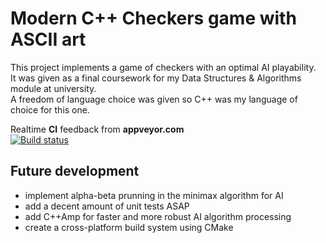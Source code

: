 # Modern C++ Checkers game with ASCII art

This project implements a game of checkers with an optimal AI playability.<br/>
It was given as a final coursework for my Data Structures &amp; Algorithms module at university.<br/>
A freedom of language choice was given so C++ was my language of choice for this one.

Realtime <strong>CI</strong> feedback from <strong>appveyor.com</strong><br/>
[![Build status](https://ci.appveyor.com/api/projects/status/86jebt7qqtrw5mfj/branch/master?svg=true)](https://ci.appveyor.com/project/GeorgeWeb/ascii-checkers/branch/master)

## Future development
- implement alpha-beta prunning in the minimax algorithm for AI
- add a decent amount of unit tests ASAP
- add C++Amp for faster and more robust AI algorithm processing
- create a cross-platform build system using CMake
